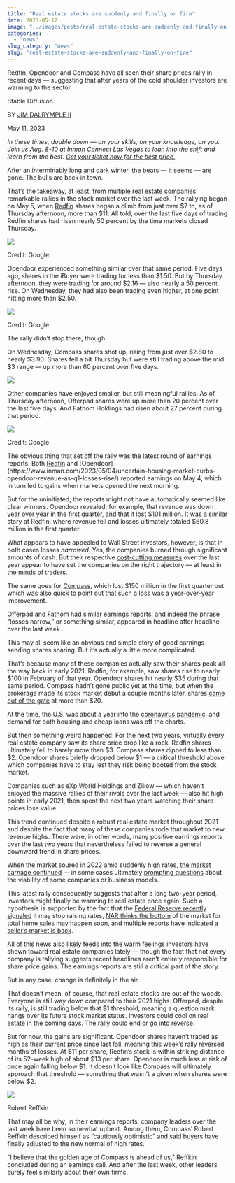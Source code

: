 ```yaml
---
title: "Real estate stocks are suddenly and finally on fire"
date: 2023-05-12
image: "../images/posts/real-estate-stocks-are-suddenly-and-finally-on-fire.jpg"
categories: 
  - "news"
slug_category: "news"
slug: "real-estate-stocks-are-suddenly-and-finally-on-fire"
---
```


Redfin, Opendoor and Compass have all seen their share prices rally in recent days — suggesting that after years of the cold shoulder investors are warming to the sector


Stable Diffusion

BY [JIM DALRYMPLE II](https://www.inman.com/author/jdalrymple/)

May 11, 2023[](https://www.inman.com/2023/05/11/real-estate-stocks-are-suddenly-and-finally-on-fire/?utm_source=dailyheadlines&utm_medium=email&utm_campaign=localnewsletter&utm_content=974793_textlink_1_20230512&message_id=31456071.1781#)[](https://www.inman.com/2023/05/11/real-estate-stocks-are-suddenly-and-finally-on-fire/?utm_source=dailyheadlines&utm_medium=email&utm_campaign=localnewsletter&utm_content=974793_textlink_1_20230512&message_id=31456071.1781#)[](https://www.inman.com/2023/05/11/real-estate-stocks-are-suddenly-and-finally-on-fire/?utm_source=dailyheadlines&utm_medium=email&utm_campaign=localnewsletter&utm_content=974793_textlink_1_20230512&message_id=31456071.1781#)[](https://www.inman.com/2023/05/11/real-estate-stocks-are-suddenly-and-finally-on-fire/?utm_source=dailyheadlines&utm_medium=email&utm_campaign=localnewsletter&utm_content=974793_textlink_1_20230512&message_id=31456071.1781#)[](https://www.inman.com/2023/05/11/real-estate-stocks-are-suddenly-and-finally-on-fire/?utm_source=dailyheadlines&utm_medium=email&utm_campaign=localnewsletter&utm_content=974793_textlink_1_20230512&message_id=31456071.1781#)

_In these times, double down — on your skills, on your knowledge, on you. Join us Aug. 8-10 at Inman Connect Las Vegas to lean into the shift and learn from the best._ _[Get your ticket now for the best price.](https://events.inman.com/inman-connect-las-vegas)_

After an interminably long and dark winter, the bears — it seems — are gone. The bulls are back in town.

That’s the takeaway, at least, from multiple real estate companies’ remarkable rallies in the stock market over the last week. The rallying began on May 5, when [Redfin](https://www.inman.com/2023/04/13/redfin-lays-off-201-staffers-in-third-round-of-painful-cuts-since-june/) shares began a climb from just over $7 to, as of Thursday afternoon, more than $11. All told, over the last five days of trading Redfin shares had risen nearly 50 percent by the time markets closed Thursday.

![](../images/posts/Screen-Shot-2023-05-11-at-12.35.24-PM.png)

Credit: Google[](https://events.inman.com/inman-connect-las-vegas)

Opendoor experienced something similar over that same period. Five days ago, shares in the iBuyer were trading for less than $1.50. But by Thursday afternoon, they were trading for around $2.16 — also nearly a 50 percent rise. On Wednesday, they had also been trading even higher, at one point hitting more than $2.50.

![](../images/posts/Screen-Shot-2023-05-11-at-12.35.48-PM.png)

Credit: Google

The rally didn’t stop there, though.

On Wednesday, Compass shares shot up, rising from just over $2.80 to nearly $3.90. Shares fell a bit Thursday but were still trading above the mid $3 range — up more than 60 percent over five days.

![](../images/posts/Screen-Shot-2023-05-11-at-12.34.32-PM.png)

Other companies have enjoyed smaller, but still meaningful rallies. As of Thursday afternoon, Offerpad shares were up more than 20 percent over the last five days. And Fathom Holdings had risen about 27 percent during that period.

![](../images/posts/Screen-Shot-2023-05-11-at-12.37.47-PM.png)

Credit: Google

The obvious thing that set off the rally was the latest round of earnings reports. Both [Redfin](https://www.inman.com/2023/05/04/redfin-narrows-losses-as-revenue-falls-45-in-first-3-months-of-2023/#:~:text=Redfin's%20Q1%20revenue%20declined%2045%20percent%20year%20over%20year%20to,to%20achieve%20success%20in%202023.) and [Opendoor](https://www.inman.com/2023/05/04/uncertain-housing-market-curbs-opendoor-revenue-as-q1-losses-rise/) reported earnings on May 4, which in turn led to gains when markets opened the next morning.

But for the uninitiated, the reports might not have automatically seemed like clear winners. Opendoor revealed, for example, that revenue was down year over year in the first quarter, and that it lost $101 million. It was a similar story at Redfin, where revenue fell and losses ultimately totaled $60.8 million in the first quarter.

What appears to have appealed to Wall Street investors, however, is that in both cases losses _narrowed_. Yes, the companies burned through significant amounts of cash. But their respective [cost-cutting measures](https://www.inman.com/2022/06/03/from-better-to-worse-real-estate-companies-making-layoffs-so-far/) over the last year appear to have set the companies on the right trajectory — at least in the minds of traders.

The same goes for [Compass](https://www.inman.com/2023/05/09/compass-revenue-drops-in-q1-but-losses-continue-improvement/#:~:text=Compass%20had%20a%20market%20cap,the%20fourth%20quarter%20of%202022.), which lost $150 million in the first quarter but which was also quick to point out that such a loss was a year-over-year improvement.

[Offerpad](https://www.inman.com/2023/05/03/offerpad-narrows-losses-despite-another-quarter-of-falling-revenue/) and [Fathom](https://www.inman.com/2023/05/11/fathom-realty-narrows-losses-but-agent-growth-slows-in-q1/) had similar earnings reports, and indeed the phrase “losses narrow,” or something similar, appeared in headline after headline over the last week.

This may all seem like an obvious and simple story of good earnings sending shares soaring. But it’s actually a little more complicated.

That’s because many of these companies actually saw their shares peak all the way back in early 2021. Redfin, for example, saw shares rise to nearly $100 in February of that year. Opendoor shares hit nearly $35 during that same period. Compass hadn’t gone public yet at the time, but when the brokerage made its stock market debut a couple months later, shares [came out of the gate](https://www.inman.com/2021/04/01/compass-stock-closes-at-19-75-per-share-on-first-day-on-the-market/) at more than $20.

At the time, the U.S. was about a year into the [coronavirus pandemic](https://www.inman.com/2020/05/20/read-all-of-inmans-coronavirus-coverage-here/), and demand for both housing and cheap loans was off the charts.

But then something weird happened: For the next two years, virtually every real estate company saw its share price drop like a rock. Redfin shares ultimately fell to barely more than $3. Compass shares dipped to less than $2. Opendoor shares briefly dropped below $1 — a critical threshold above which companies have to stay lest they risk being booted from the stock market.

Companies such as eXp World Holdings and Zillow — which haven’t enjoyed the massive rallies of their rivals over the last week — also hit high points in early 2021, then spent the next two years watching their share prices lose value.

This trend continued despite a robust real estate market throughout 2021 and despite the fact that many of these companies rode that market to new revenue highs. There were, in other words, many positive earnings reports over the last two years that nevertheless failed to reverse a general downward trend in share prices.

When the market soured in 2022 amid suddenly high rates, [the market carnage continued](https://www.inman.com/2022/09/02/real-estate-stocks-are-getting-absolutely-destroyed-right-now/) — in some cases ultimately [prompting questions](https://www.inman.com/2022/08/01/a-pivotal-earning-season-is-beginning-heres-what-to-know/) about the viability of some companies or business models.

This latest rally consequently suggests that after a long two-year period, investors might finally be warming to real estate once again. Such a hypothesis is supported by the fact that the [Federal Reserve recently signaled](https://www.inman.com/2023/05/03/fed-signals-it-may-be-done-raising-rates-but-powell-wont-talk-pivot/) it may stop raising rates, [NAR thinks the bottom](https://www.inman.com/2023/05/09/nar-chief-economist-the-fed-made-a-mistake/) of the market for total home sales may happen soon, and multiple reports have indicated [a seller’s market is back](https://www.inman.com/2023/05/10/the-sellers-market-is-roaring-back-as-buyers-vie-for-limited-inventory/).

All of this news also likely feeds into the warm feelings investors have shown toward real estate companies lately — though the fact that not every company is rallying suggests recent headlines aren’t entirely responsible for share price gains. The earnings reports are still a critical part of the story.

But in any case, change is definitely in the air.

That doesn’t mean, of course, that real estate stocks are out of the woods. Everyone is still way down compared to their 2021 highs. Offerpad, despite its rally, is still trading below that $1 threshold, meaning a question mark hangs over its future stock market status. Investors could cool on real estate in the coming days. The rally could end or go into reverse.

But for now, the gains are significant. Opendoor shares haven’t traded as high as their current price since last fall, meaning this week’s rally reversed months of losses. At $11 per share, Redfin’s stock is within striking distance of its 52-week high of about $13 per share. Opendoor is much less at risk of once again falling below $1. It doesn’t look like Compass will ultimately approach that threshold — something that wasn’t a given when shares were below $2.

![](../images/posts/Robert-Reffkin-Headshot-1-150x150.jpeg)

Robert Reffkin

That may all be why, in their earnings reports, company leaders over the last week have been somewhat upbeat. Among them, Compass’ Robert Reffkin described himself as “cautiously optimistic” and said buyers have finally adjusted to the new normal of high rates.

“I believe that the golden age of Compass is ahead of us,” Reffkin concluded during an earnings call. And after the last week, other leaders surely feel similarly about their own firms.
